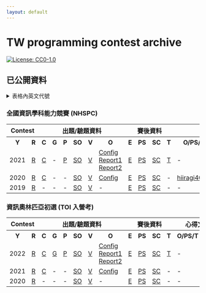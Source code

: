 ```yaml
---
layout: default
---
```


# TW programming contest archive


[![License: CC0-1.0](https://licensebuttons.net/l/zero/1.0/80x15.png)](http://creativecommons.org/publicdomain/zero/1.0/)

## 已公開資料

<details>
  <summary>表格內英文代號</summary>
  
  - Y: Year
- R: Repository
- C: Checker
- G: Generator
- R: Repository
- P: Problem
- SO: Solution
- O: Others
- E: Editorial
- PS: Problem Set
- SC: Scoreboard
- T: Test data
- E: Editorial
- O/PS/T: Organizer/ProblemSetter/Tester
- Ps: Participants
</details>

### 全國資訊學科能力競賽 (NHSPC)

<table>
  <tr>
    <th title="Contest" colspan="2">Contest</th>
    <th title="出題/驗題資料" colspan="6">出題/驗題資料</th>
    <th title="賽後資料" colspan="4">賽後資料</th>
    <th title="心得文" colspan="2">心得文</th>
  </tr>
  <tr>
    <th title="Year" alt="Year">Y</th>
    <th title="Repository" alt="Repository">R</th>
    <th title="Checker" alt="Checker">C</th>
    <th title="Generator" alt="Generator">G</th>
    <th title="Problem" alt="Problem">P</th>
    <th title="Solution" alt="Solution">SO</th>
    <th title="Validator" alt="Validator">V</th>
    <th title="Other" alt="Other">O</th>
    <th title="Editorial" alt="Editorial">E</th>
    <th title="Problem Set" alt="Problem Set">PS</th>
    <th title="Scoreboard" alt="Scoreboard">SC</th>
    <th title="Testdata" alt="Testdata">T</th>
    <th title="Organizer/ProblemSetter/Tester" alt="Organizer/ProblemSetter/Tester">O/PS/T</th>
    <th title="Participants" alt="Participants">Ps</th>
  </tr>
  <tr>
    <td>2021</td>
    <td><a href="//github.com/twpca/nhspc-2021">R</a></td>
    <td><a href="//github.com/twpca/nhspc-2021/tree/main/checker">C</a></td>
    <td>-</td>
    <td><a href="//github.com/twpca/nhspc-2021/tree/main/problem">P</a></td>
    <td><a href="//github.com/twpca/nhspc-2021/tree/main/solution">SO</a></td>
    <td><a href="//github.com/twpca/nhspc-2021/tree/main/validator">V</a></td>
    <td>
      <a href="//github.com/twpca/nhspc-2021/tree/main/config">Config</a><br>
      <a href="//nhspc2021.twpca.org/release/unittest.html">Report1</a><br>
      <a href="//nhspc2021.twpca.org/release/result.html">Report2</a><br>
    </td>
    <td><a href="//nhspc2021.twpca.org/editorial/editorial">E</a></td>
    <td><a href="//nhspc2021.twpca.org/release/problem/problems.pdf">PS</a></td>
    <td><a href="//sorahisa.github.io/OI/DumpedRanks/nhspc2021_fin/ranking/Ranking.html">SC</a></td>
    <td><a href="//github.com/twpca/nhspc-2021/tree/main/release/testdata">T</a></td>
    <td>-</td>
    <td>-</td>
  </tr>
  <tr>
    <td>2020</td>
    <td><a href="//github.com/twpca/nhspc-2020">R</a></td>
    <td><a href="//github.com/twpca/nhspc-2020/tree/main/checker">C</a></td>
    <td>-</td>
    <td>-</td>
    <td><a href="//github.com/twpca/nhspc-2020/tree/main/solution">SO</a></td>
    <td><a href="//github.com/twpca/nhspc-2020/tree/main/validator">V</a></td>
    <td><a href="//github.com/twpca/nhspc-2020/tree/main/config">Config</a></td>
    <td><a href="//hiiragi4000.blogspot.com/2020/12/109.html">E</a></td>
    <td><a href="nhspc-2020/nhspc-2020-problemset.pdf">PS</a></td>
    <td><a href="//cms.tfcis.org/dumprank/rank/rank133/">SC</a></td>
    <td>-</td>
    <td>
      <a href="//hiiragi4000.blogspot.com/2021/01/2020.html">hiiragi4000</a>
    </td>
    <td>-</td>
  </tr>
  <tr>
    <td>2019</td>
    <td><a href="//github.com/twpca/nhspc-2019">R</a></td>
    <td>-</td>
    <td>-</td>
    <td>-</td>
    <td><a href="//github.com/twpca/nhspc-2019/tree/main/solution">SO</a></td>
    <td><a href="//github.com/twpca/nhspc-2019/tree/main/validator">V</a></td>
    <td>-</td>
    <td><a href="//nhspc2019.twpca.org/editorial/editorial">E</a></td>
    <td><a href="nhspc-2019/nhspc-2019-problemset.pdf">PS</a></td>
    <td><a href="//cms.tfcis.org/dumprank/rank/rank25/">SC</a></td>
    <td>-</td>
    <td>-</td>
    <td><a href="//www.facebook.com/lawrence910426/posts/2851874321542853">lawrence910426</a></td>
  </tr>
</table>

### 資訊奧林匹亞初選 (TOI 入營考)

<table>
  <tr>
    <th title="Contest" colspan="2">Contest</th>
    <th title="出題/驗題資料" colspan="6">出題/驗題資料</th>
    <th title="賽後資料" colspan="4">賽後資料</th>
    <th title="心得文" colspan="2">心得文</th>
  </tr>
  <tr>
    <th title="Year" alt="Year">Y</th>
    <th title="Repository" alt="Repository">R</th>
    <th title="Checker" alt="Checker">C</th>
    <th title="Generator" alt="Generator">G</th>
    <th title="Problem" alt="Problem">P</th>
    <th title="Solution" alt="Solution">SO</th>
    <th title="Validator" alt="Validator">V</th>
    <th title="Other" alt="Other">O</th>
    <th title="Editorial" alt="Editorial">E</th>
    <th title="Problem Set" alt="Problem Set">PS</th>
    <th title="Scoreboard" alt="Scoreboard">SC</th>
    <th title="Testdata" alt="Testdata">T</th>
    <th title="Organizer/ProblemSetter/Tester" alt="Organizer/ProblemSetter/Tester">O/PS/T</th>
    <th title="Participants" alt="Participants">Ps</th>
  </tr>
  <tr>
    <td>2022</td>
    <td><a href="//github.com/twpca/toi-primary-2022">R</a></td>
    <td><a href="//github.com/twpca/toi-primary-2022/tree/main/checker">C</a></td>
    <td><a href="//github.com/twpca/toi-primary-2022/tree/main/generator">G</a></td>
    <td><a href="//github.com/twpca/toi-primary-2022/tree/main/problem">P</a></td>
    <td><a href="//github.com/twpca/toi-primary-2022/tree/main/solution">SO</a></td>
    <td><a href="//github.com/twpca/toi-primary-2022/tree/main/validator">V</a></td>
    <td>
      <a href="//github.com/twpca/toi-primary-2022/tree/main/config">Config</a><br>
      <a href="//toip2022.twpca.org/release/unittest.html">Report1</a><br>
      <a href="//toip2022.twpca.org/release/result.html">Report2</a><br>
    </td>
    <td><a href="//toip2022.twpca.org/editorial/editorial">E</a></td>
    <td><a href="//toip2022.twpca.org/release/problem/problems.pdf">PS</a></td>
    <td><a href="//sorahisa.github.io/OI/DumpedRanks/toi2022/ranking/Ranking.html">SC</a></td>
    <td><a href="//github.com/twpca/toi-primary-2022/tree/main/release/testdata">T</a></td>
    <td>-</td>
    <td>-</td>
  </tr>
  <tr>
    <td>2021</td>
    <td><a href="//github.com/twpca/toi-primary-2021">R</a></td>
    <td><a href="//github.com/twpca/toi-primary-2021/tree/main/checker">C</a></td>
    <td>-</td>
    <td>-</td>
    <td><a href="//github.com/twpca/toi-primary-2021/tree/main/solution">SO</a></td>
    <td><a href="//github.com/twpca/toi-primary-2021/tree/main/validator">V</a></td>
    <td><a href="//github.com/twpca/toi-primary-2021/tree/main/config">Config</a></td>
    <td><a href="//toip2021.twpca.org/editorial/editorial">E</a></td>
    <td><a href="toi-primary-2021/toi-primary-2021-problemset.pdf">PS</a></td>
    <td><a href="//cms.tfcis.org/dumprank/rank/toi2021/">SC</a></td>
    <td>-</td>
    <td>-</td>
    <td>-</td>
  </tr>
  <tr>
    <td>2020</td>
    <td><a href="//github.com/twpca/toi-primary-2020">R</a></td>
    <td>-</td>
    <td>-</td>
    <td>-</td>
    <td><a href="//github.com/twpca/toi-primary-2020/tree/main/solution">SO</a></td>
    <td><a href="//github.com/twpca/toi-primary-2020/tree/main/validator">V</a></td>
    <td>-</td>
    <td><a href="//abc864197532.github.io/2021/03/05/toi-2020/">E</a></td>
    <td><a href="toi-primary-2020/toi-primary-2020-problemset.pdf">PS</a></td>
    <td><a href="//cms.tfcis.org/dumprank/rank/toi2020/">SC</a></td>
    <td>-</td>
    <td>-</td>
    <td>-</td>
  </tr>
</table>


